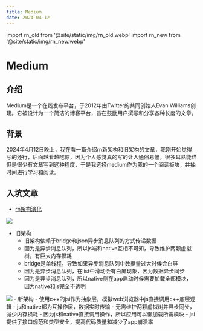 ```yaml
---
title: Medium
date: 2024-04-12
---
```


import rn_old from '@site/static/img/rn_old.webp'
import rn_new from '@site/static/img/rn_new.webp'

# Medium

## 介绍

Medium是一个在线发布平台，于2012年由Twitter的共同创始人Evan Williams创建。它被设计为一个简洁的博客平台，旨在鼓励用户撰写和分享各种长度的文章。

## 背景

2024年4月12日晚上，我在看一篇介绍rn新架构和旧架构的文章，我刚开始觉得写的还行，后面越看越吃惊，因为个人感觉真的写的让人通俗易懂，很多耳熟能详但是很少有文章写到这种程度，于是我选择medium作为我的一个阅读板块，并抽时间进行学习和阅读。

## 入坑文章

-   [rn架构演化](https://medium.com/@under_the_hook/react-native-the-new-architecture-c4ba8ed8b452)

<img src={rn_old} width={800} />

-   旧架构
    -   旧架构依赖于bridge和json异步消息队列的方式传递数据
    -   因为是异步消息队列，所以js端和native互相不可知，导致维护两颗虚拟树，有巨大内存损耗
    -   bridge是单线程，导致如果异步消息队列中数据量过大时候会白屏
    -   因为是异步消息队列，在list中滑动会有白屏现象，因为数据异步同步
    -   因为是异步消息队列，所以native侧在app启动时候需要加载全部模块，因为native和js完全不透明

<img src={rn_new} width={800} />
- 新架构
    - 使用c++的jsi作为抽象层，模拟web浏览器中js直接调用c++底层逻辑
    - js和native都为互操作层，数据实时传输
    - 无需维护两颗虚拟树并异步同步，减少内存损耗
    - 因为js和native直接调用操作，所以应用可以懒加载所需模块
    - jsi提供了接口规范和类型安全，提高代码质量和减少了app崩溃率

